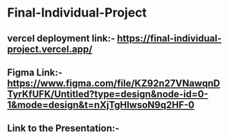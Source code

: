# Final-Individual-Project

## vercel deployment link:- https://final-individual-project.vercel.app/

## Figma Link:- https://www.figma.com/file/KZ92n27VNawqnDTyrKfUFK/Untitled?type=design&node-id=0-1&mode=design&t=nXjTgHlwsoN9q2HF-0

## Link to the Presentation:- 